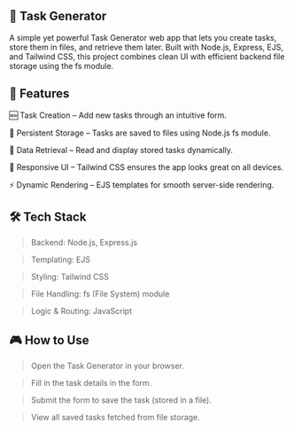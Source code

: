 📝 Task Generator
---
A simple yet powerful Task Generator web app that lets you create tasks, store them in files, and retrieve them later. Built with Node.js, Express, EJS, and Tailwind CSS, this project combines clean UI with efficient backend file storage using the fs module.

📌 Features
---
🆕 Task Creation – Add new tasks through an intuitive form.

💾 Persistent Storage – Tasks are saved to files using Node.js fs module.

📂 Data Retrieval – Read and display stored tasks dynamically.

🎨 Responsive UI – Tailwind CSS ensures the app looks great on all devices.

⚡ Dynamic Rendering – EJS templates for smooth server-side rendering.

🛠 Tech Stack
---
> Backend: Node.js, Express.js

> Templating: EJS

> Styling: Tailwind CSS

> File Handling: fs (File System) module

> Logic & Routing: JavaScript

🎮 How to Use
---
> Open the Task Generator in your browser.

> Fill in the task details in the form.

> Submit the form to save the task (stored in a file).

> View all saved tasks fetched from file storage.
